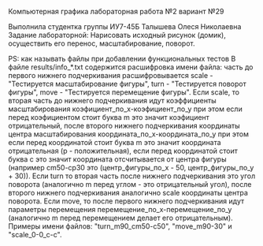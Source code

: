 Компьютерная графика лабораторная работа №2 вариант №29

Выполнила студентка группы ИУ7-45Б Талышева Олеся Николаевна
Задание лабораторной:
Нарисовать исходный рисунок (домик), осуществить его перенос, масштабирование, поворот.

PS: как называть файлы при добавлении функциональных тестов
 В файле results/info_*.txt содержится расшифровка имени файла: часть до первого нижнего подчеркивания расшифровывается scale - "Тестируется масштабирование фигуры", turn - "Тестируется поворот фигуры", move - "Тестируется перемещение фигуры". Если scale, то вторая часть до нижнего подчеркивания идут коэффициенты масштабирования коэфициент_по_х-коэфициент_по_у при этом если перед коэфициентом стоит буква m это значит коэфициент отрицательный, после второго нижнего подчеркивания координаты центра масштабирования координата_по_х-координата_по_у при этом если перед координатой стоит буква m это значит координата отрицательная (p - положительная), если перед координатой стоит буква c это значит координата отсчитывается от центра фигуры (например cm50-cp30 это (центр_фигуры_по_х - 50, центр_фигуры_по_у + 30)). Если turn то вторая часть после нижнего подчеркивания это угол поворота (аналогично m перед углом - это отрицательный угол), после второго нижнего подчеркивания аналогично scale координаты центра поворота. Если move, то после первого нижнего подчеркивания идут параметры перемещения перемещение_по_х-перемещение_по_у (аналогично m перед перемещением делает его отрицательным).
Примеры имени файлов: "turn_m90_cm50-c50", "move_m90-30" и "scale_0-0_c-c".